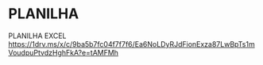 # PLANILHA
PLANILHA EXCEL
https://1drv.ms/x/c/9ba5b7fc04f7f7f6/Ea6NoLDyRJdFionExza87LwBpTs1mVoudpuPtvdzHghFkA?e=tAMFMh
